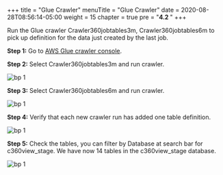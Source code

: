 +++
title = "Glue Crawler"
menuTitle = "Glue Crawler"
date = 2020-08-28T08:56:14-05:00
weight = 15
chapter = true
pre = "<b>4.2 </b>"
+++

Run the Glue crawler Crawler360jobtables3m, Crawler360jobtables6m to pick up definition for the data just created by the last job.


**Step 1:** Go to [AWS Glue crawler console](https://us-west-2.console.aws.amazon.com/glue/home?region=us-west-2#catalog:tab=crawlers).


**Step 2:** Select Crawler360jobtables3m and run crawler.

![bp 1](/images/glue/pic-gl01.png)

**Step 3:** Select Crawler360jobtables6m and run crawler.

![bp 1](/images/glue/pic-gl02.png)

**Step 4:** Verify that each new crawler run has added one table definition.

![bp 1](/images/glue/pic-gl03.png)


**Step 5:** Check the tables, you can filter by Database at search bar for c360view_stage.
We have now 14 tables in the c360view_stage database.

![bp 1](/images/glue/pic-gl04.png)
